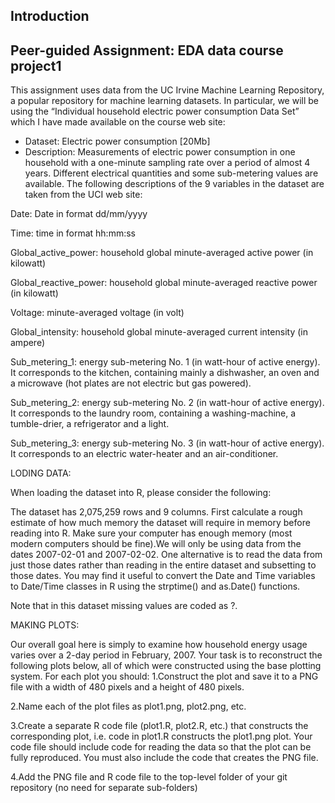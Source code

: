 
Introduction
----------------------------------------------------------------------------------------------------------
Peer-guided Assignment: EDA data course project1
------------------------------------------------------
This assignment uses data from the UC Irvine Machine Learning Repository, a popular repository for machine learning datasets.
In particular, we will be using the “Individual household electric power consumption Data Set” which I have made available on the course web site:
* Dataset: Electric power consumption [20Mb]
* Description: Measurements of electric power consumption in one household with a one-minute sampling rate over a period of almost 4 years.
     Different electrical quantities and some sub-metering values are available.
The following descriptions of the 9 variables in the dataset are taken from the UCI web site:

Date: Date in format dd/mm/yyyy

Time: time in format hh:mm:ss

Global_active_power: household global minute-averaged active power (in kilowatt)

Global_reactive_power: household global minute-averaged reactive power (in kilowatt)

Voltage: minute-averaged voltage (in volt)

Global_intensity: household global minute-averaged current intensity (in ampere)

Sub_metering_1: energy sub-metering No. 1 (in watt-hour of active energy). It corresponds to the kitchen, containing mainly a dishwasher, an oven and
a microwave (hot plates are not electric but gas powered).

Sub_metering_2: energy sub-metering No. 2 (in watt-hour of active energy). It corresponds to the laundry room, containing a washing-machine,
a tumble-drier, a refrigerator and a light.

Sub_metering_3: energy sub-metering No. 3 (in watt-hour of active energy). It corresponds to an electric water-heater and an air-conditioner.

LODING DATA:

When loading the dataset into R, please consider the following:

The dataset has 2,075,259 rows and 9 columns. First calculate a rough estimate of how much memory the dataset will require in memory before reading into R.
Make sure your computer has enough memory (most modern computers should be fine).We will only be using data from the dates 2007-02-01 and 2007-02-02.
One alternative is to read the data from just those dates rather than reading in the entire dataset and subsetting to those dates.
You may find it useful to convert the Date and Time variables to Date/Time classes in R using the strptime() 
and as.Date() functions.

Note that in this dataset missing values are coded as ?.

MAKING PLOTS:

Our overall goal here is simply to examine how household energy usage varies over a 2-day period in February, 2007. Your task is to reconstruct the 
following plots below, all of which were constructed using the base plotting system.
For each plot you should:
1.Construct the plot and save it to a PNG file with a width of 480 pixels and a height of 480 pixels.

2.Name each of the plot files as plot1.png, plot2.png, etc.

3.Create a separate R code file (plot1.R, plot2.R, etc.) that constructs the corresponding plot,
   i.e. code in plot1.R constructs the plot1.png plot. Your code file should include code 
     for reading the data so that the plot can be fully reproduced. You must also include the code that creates the PNG file.

4.Add the PNG file and R code file to the top-level folder of your git repository (no need for separate sub-folders)
